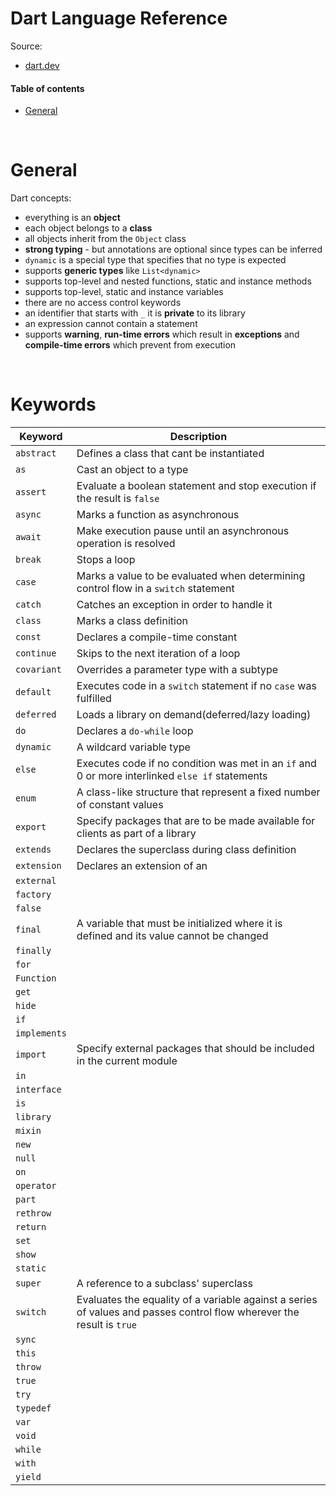 # Dart Language Reference

Source:
* [dart.dev](https://dart.dev/guides/language/effective-dart)

#### Table of contents

* [General](#general)

&nbsp;
# General
Dart concepts:
* everything is an **object**
* each object belongs to a **class**
* all objects inherit from the `Object` class
* **strong typing** - but annotations are optional since types can be inferred
* `dynamic` is a special type that specifies that no type is expected
* supports **generic types** like `List<dynamic>`
* supports top-level and nested functions, static and instance methods
* supports top-level, static and instance variables
* there are no access control keywords
* an identifier that starts with `_` it is **private** to its library
* an expression cannot contain a statement
* supports **warning**, **run-time errors** which result in **exceptions** and **compile-time errors** which prevent from execution

&nbsp;
# Keywords
|Keyword|Description|
|-------|-----------|
|`abstract`|Defines a class that cant be instantiated|
|`as`|Cast an object to a type|
|`assert`|Evaluate a boolean statement and stop execution if the result is `false`|
|`async`|Marks a function as asynchronous|
|`await`|Make execution pause until an asynchronous operation is resolved|
|`break`|Stops a loop|
|`case`|Marks a value to be evaluated when determining control flow in a `switch` statement|
|`catch`|Catches an exception in order to handle it|
|`class`|Marks a class definition|
|`const`|Declares a compile-time constant|
|`continue`|Skips to the next iteration of a loop|
|`covariant`|Overrides a parameter type with a subtype|
|`default`|Executes code in a `switch` statement if no `case` was fulfilled|
|`deferred`|Loads a library on demand(deferred/lazy loading)|
|`do`|Declares a `do-while` loop|
|`dynamic`|A wildcard variable type|
|`else`|Executes code if no condition was met in an `if` and 0 or more interlinked `else if` statements|
|`enum`|A class-like structure that represent a fixed number of constant values|
|`export`|Specify packages that are to be made available for clients as part of a library|
|`extends`|Declares the superclass during class definition|
|`extension`|Declares an extension of an|
|`external`||
|`factory`||
|`false`||
|`final`|A variable that must be initialized where it is defined and its value cannot be changed|
|`finally`||
|`for`||
|`Function`||
|`get`||
|`hide`||
|`if`||
|`implements`||
|`import`|Specify external packages that should be included in the current module|
|`in`||
|`interface`||
|`is`||
|`library`||
|`mixin`||
|`new`||
|`null`||
|`on`||
|`operator`||
|`part`||
|`rethrow`||
|`return`||
|`set`||
|`show`||
|`static`||
|`super`|A reference to a subclass' superclass|
|`switch`|Evaluates the equality of a variable against a series of values and passes control flow wherever the result is `true`|
|`sync`||
|`this`||
|`throw`||
|`true`||
|`try`||
|`typedef`||
|`var`||
|`void`||
|`while`||
|`with`||
|`yield`||

